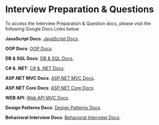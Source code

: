 # Interview Preparation & Questions

To access the Interview Preparation & Question docs, please visit the following Google Docs Links below

**JavaScript Docs**: [JavaScript Docs](https://docs.google.com/document/d/1ITYLPg-BvN0WqDMOW6qAi-x35Mbe1PhCzywoMhhtYQk/edit?usp=sharing).

**OOP Docs**: [OOP Docs]().

**DB & SQL Docs**: [DB & SQL Docs]().

**C# & .NET**: [C# & .NET Docs]().

**ASP.NET MVC Docs**: [ASP.NET MVC Docs]().

**ASP.NET Core Docs**: [ASP.NET Core Docs]().

**WEB API**: [Web API MVC Docs]().

**Design Patterns Docs**: [Design Patterns Docs]().

**Behavioral Interview Docs**: [Behavioral Interview Docs]().


